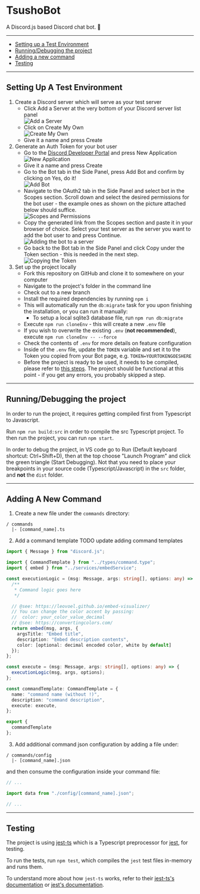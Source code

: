 # TsushoBot

A Discord.js based Discord chat bot. 🤖

---

- [Setting up a Test Environment](#setting-up-a-test-environment)
- [Running/Debugging the project](#running-debugging-the-project)
- [Adding a new command](#adding-a-new-command)
- [Testing](#testing)

---

## Setting Up A Test Environment

1. Create a Discord server which will serve as your test server
   - Click Add a Server at the very bottom of your Discord server list panel  
     ![Add a Server](https://i.imgur.com/s9qjR44.png)
   - Click on Create My Own  
     ![Create My Own](https://i.imgur.com/jhpu1mr.png)
   - Give it a name and press Create
2. Generate an Auth Token for your bot user
   - Go to the [Discord Developer Portal](https://discord.com/developers/applications/) and press New Application  
     ![New Application](https://i.imgur.com/2154sWK.png)
   - Give it a name and press Create
   - Go to the Bot tab in the Side Panel, press Add Bot and confirm by clicking on Yes, do it!  
     ![Add Bot](https://i.imgur.com/zqc2Gd1.png)
   - Navigate to the OAuth2 tab in the Side Panel and select bot in the Scopes section. Scroll down and select the desired permissions for the bot user - the example ones as shown on the picture attached below should suffice.  
     ![Scopes and Permissions](https://i.imgur.com/vd6DCzt.png)
   - Copy the generated link from the Scopes section and paste it in your browser of choice. Select your test server as the server you want to add the bot user to and press Continue.  
     ![Adding the bot to a server](https://i.imgur.com/vj2hqu9.png)
   - Go back to the Bot tab in the Side Panel and click Copy under the Token section - this is needed in the next step.  
     ![Copying the Token](https://i.imgur.com/veMUjWk.png)
3. Set up the project locally
   - Fork this repository on GitHub and clone it to somewhere on your computer
   - Navigate to the project's folder in the command line
   - Check out to a new branch
   - Install the required dependencies by running `npm i`
   - This will automatically run the `db:migrate` task for you upon finishing the installation, or you can run it manually:
     - To setup a local sqlite3 database file, run `npm run db:migrate`
   - Execute `npm run cloneEnv` - this will create a new `.env` file
   - If you wish to overwrite the existing `.env` (**not recommended**), execute `npm run cloneEnv -- --force`
   - Check the contents of `.env` for more details on feature configuration
   - Inside of the `.env` file, update the `TOKEN` variable and set it to the Token you copied from your Bot page, e.g. `TOKEN=YOURTOKENGOESHERE`
   - Before the project is ready to be used, it needs to be compiled, please refer to [this steps](#running-debugging-the-project).
   The project should be functional at this point - if you get any errors, you probably skipped a step.

---

## <a id="running-debugging-the-project"></a> Running/Debugging the project

In order to run the project, it requires getting compiled first from Typescript to Javascript.

Run `npm run build:src` in order to compile the src Typescript project.
To then run the project, you can run `npm start`.

In order to debug the project, in VS code go to Run (Default keyboard shortcut: Ctrl+Shift+D), then at the top choose "Launch Program" and click the green triangle (Start Debugging).
Not that you need to place your breakpoints in your source code (Typescript/Javascript) in the `src` folder, and **not** the `dist` folder.

---

## Adding A New Command

1. Create a new file under the `commands` directory:

```
/ commands
  |- [command_name].ts
```

2. Add a command template TODO update adding command templates

```ts
import { Message } from "discord.js";

import { CommandTemplate } from "../types/command.type";
import { embed } from "../services/embedService";

const executionLogic = (msg: Message, args: string[], options: any) => {
  /**
   * Command logic goes here
   */

  // @see: https://leovoel.github.io/embed-visualizer/
  // You can change the color accent by passing:
  //  color: your_color_value_decimal
  // @see: https://convertingcolors.com/
  return embed(msg, args, {
    argsTitle: "Embed title",
    description: "Embed description contents",
    color: [optional: decimal encoded color, white by default]
  });
};

const execute = (msg: Message, args: string[], options: any) => {
  executionLogic(msg, args, options);
};

const commandTemplate: CommandTemplate = {
  name: "command name (without !)",
  description: "command description",
  execute: execute,
};

export { 
  commandTemplate
};
```

3. Add additional command json configuration by adding a file under:
```
/ commands/config
  |- [command_name].json
```
and then consume the configuration inside your command file:
```ts
// ...

import data from "./config/[command_name].json";

// ...
```

---

## Testing

The project is using [jest-ts](https://github.com/kulshekhar/ts-jest) which is a Typescript preprocessor for [jest](https://jestjs.io/), for testing.

To run the tests, run `npm test`, which compiles the `jest` test files in-memory and runs them.

To understand more about how `jest-ts` works, refer to their [jest-ts's documentation](https://kulshekhar.github.io/ts-jest/docs/installation) or [jest's documentation](https://jestjs.io/docs/en/getting-started).
